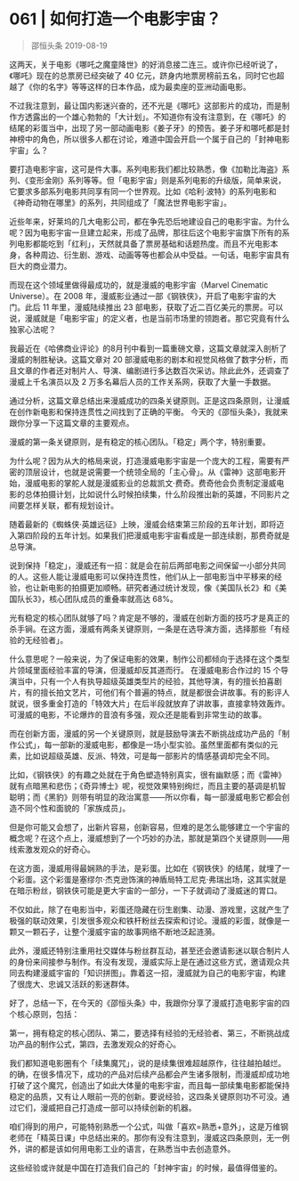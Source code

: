 # 061 | 如何打造一个电影宇宙？
> 邵恒头条
2019-08-19

这两天，关于电影《哪吒之魔童降世》的好消息接二连三。或许你已经听说了，《哪吒》现在的总票房已经突破了 40 亿元，跻身内地票房榜前五名，同时它也超越了《你的名字》等等这样的日本作品，成为最卖座的亚洲动画电影。

不过我注意到，最让国内影迷兴奋的，还不光是《哪吒》这部影片的成功，而是制作方透露出的一个雄心勃勃的「大计划」。不知道你有没有注意到，在《哪吒》的结尾的彩蛋当中，出现了另一部动画电影《姜子牙》的预告。姜子牙和哪吒都是封神榜中的角色，所以很多人都在讨论，难道中国会开启一个属于自己的「封神电影宇宙」么？

要打造电影宇宙，这可是件大事。系列电影我们都比较熟悉，像《加勒比海盗》系列、《变形金刚》系列等等。但「电影宇宙」则是系列电影的升级版，简单来说，它要求多部系列电影共同享有同一个世界观。比如《哈利·波特》的系列电影和《神奇动物在哪里》的系列，共同组成了「魔法世界电影宇宙」。

近些年来，好莱坞的几大电影公司，都在争先恐后地建设自己的电影宇宙。为什么呢？因为电影宇宙一旦建立起来，形成了品牌，那往后这个电影宇宙旗下所有的系列电影都能吃到「红利」，天然就具备了票房基础和话题热度。而且不光电影本身，各种周边、衍生剧、游戏、动画等等也都会从中受益。一句话，电影宇宙具有巨大的商业潜力。

而现在这个领域里做得最成功的，就是漫威的电影宇宙（Marvel Cinematic Universe）。在 2008 年，漫威影业通过一部《钢铁侠》，开启了电影宇宙的大门。此后 11 年里，漫威陆续推出 23 部电影，获取了近二百亿美元的票房。可以说，漫威就是「电影宇宙」的定义者，也是当前市场里的领跑者。那它究竟有什么独家心法呢？

我最近在《哈佛商业评论》的8月刊中看到一篇重磅文章，这篇文章就深入剖析了漫威的制胜秘诀。这篇文章对 20 部漫威电影的剧本和视觉风格做了数字分析，而且文章的作者还对制片人、导演、编剧进行多达数百次采访。除此此外，还调查了漫威上千名演员以及 2 万多名幕后人员的工作关系网，获取了大量一手数据。

通过分析，这篇文章总结出来漫威成功的四条关键原则。正是这四条原则，让漫威在创作新电影和保持连贯性之间找到了正确的平衡。
今天的《邵恒头条》，我就来跟你分享一下这篇文章的主要观点。

漫威的第一条关键原则，是有稳定的核心团队。「稳定」两个字，特别重要。

为什么呢？因为从大的格局来说，打造漫威电影宇宙是一个庞大的工程，需要有严密的顶层设计，也就是说需要一个统领全局的「主心骨」。从《雷神》这部电影开始，漫威电影的掌舵人就是漫威影业的总裁凯文·费奇。费奇他会负责制定漫威电影的总体拍摄计划，比如说什么时候拍续集，什么阶段推出新的英雄，不同影片之间要怎样关联，都有规划设计。

随着最新的《蜘蛛侠·英雄远征》上映，漫威会结束第三阶段的五年计划，即将迈入第四阶段的五年计划。如果我们把漫威电影宇宙看成是一部连续剧，那费奇就是总导演。

说到保持「稳定」，漫威还有一招：就是会在前后两部电影之间保留一小部分共同的人。这些人能让漫威电影可以保持连贯性，他们从上一部电影当中平移来的经验，也让新电影的拍摄更加顺畅。研究者通过统计发现，像《美国队长2》和《美国队长3》，核心团队成员的重叠率就高达 68%。

光有稳定的核心团队就够了吗？肯定是不够的，漫威在创新方面的技巧才是真正的杀手锏。在这方面，漫威有两条关键原则，一条是在选导演方面，选择那些「有经验的无经验者」。

什么意思呢？一般来说，为了保证电影的效果，制作公司都倾向于选择在这个类型片领域里面经验丰富的导演，但漫威却反其道而行。
在漫威电影合作过的 15 个导演当中，只有一个人有执导超级英雄类型片的经验，其他导演，有的擅长拍喜剧片，有的擅长拍文艺片，可他们有个普遍的特点，就是都很会讲故事。有的影评人就说，很多重金打造的「特效大片」在后半段就放弃了讲故事，直接拿特效轰炸。可漫威的电影，不论爆炸的音浪有多强，观众还是能看到非常生动的故事。

而在创新方面，漫威的另一个关键原则，就是鼓励导演去不断挑战成功产品的「制作公式」，每一部新的漫威电影，都像是一场小型实验。虽然里面都有类似的元素，比如说超级英雄、反派、特效，可是每一部影片的情感基调却完全不同。

比如，《钢铁侠》的有趣之处就在于角色塑造特别真实，很有幽默感；而《雷神》就有点暗黑和悲伤；《奇异博士》呢，视觉效果特别绚烂，而且主要的基调是机智聪明；而《黑豹》则带有明显的政治寓意——所以你看，每一部漫威电影它都会创造不同个性和面貌的「家族成员」。

但是你可能又会想了，出新片容易，创新容易，但难的是怎么能够建立一个宇宙的概念呢？在这个点上，漫威想到了一个巧妙的办法，那就是第四个关键原则——用线索激发观众的好奇心。

在这方面，漫威用得最娴熟的手法，是彩蛋。比如在《钢铁侠》的结尾，就埋了一个彩蛋。这个彩蛋是塞缪尔·杰克逊饰演的神盾局特工尼克·弗瑞出场，这其实就是在暗示粉丝，钢铁侠可能是更大宇宙的一部分，一下子就调动了漫威迷的胃口。

不仅如此，除了在电影当中，彩蛋还隐藏在衍生剧集、动漫、游戏里，这就产生了极强的联动效果，引发很多观众和铁杆粉丝去探索和讨论。漫威的彩蛋，就像是一颗又一颗石子，让整个漫威宇宙的故事网络不断地泛起涟漪。

此外，漫威还特别注重用社交媒体与粉丝群互动，甚至还会邀请影迷以联合制片人的身份来间接参与制作。有没有发现，漫威实际上是在通过这些方式，邀请观众共同去构建漫威宇宙的「知识拼图」。靠着这一招，漫威就为自己的电影宇宙，构建了很庞大、忠诚又活跃的影迷群体。

好了，总结一下，在今天的《邵恒头条》中，我跟你分享了漫威打造电影宇宙的四个核心原则，包括：

第一，拥有稳定的核心团队、第二，要选择有经验的无经验者、第三，不断挑战成功产品的制作公式，第四，去激发观众的好奇心。

我们都知道电影圈有个「续集魔咒」，说的是续集很难超越原作，往往越拍越烂。的确，在很多情况下，成功的产品对后续产品都会产生诸多限制，而漫威却成功地打破了这个魔咒，创造出了如此大体量的电影宇宙，而且每一部续集电影都能保持稳定的品质，又有让人眼前一亮的创新。要说经验，这四条关键原则功不可没。通过它们，漫威把自己打造成一部可以持续创新的机器。

咱们得到的用户，可能特别熟悉一个公式，叫做「喜欢=熟悉+意外」，这是万维钢老师在「精英日课」中总结出来的。那你有没有注意到，漫威这四条原则，无一例外，讲的都是该如何用电影工业的语言，在熟悉当中去创造意外。

这些经验或许就是中国在打造我们自己的「封神宇宙」的时候，最值得借鉴的。

